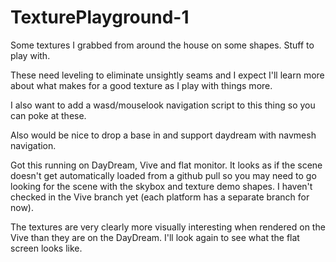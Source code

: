 # TexturePlayground-1
Some textures I grabbed from around the house on some shapes. Stuff to play with.

These need leveling to eliminate unsightly seams and I expect I'll learn more about what makes for a good texture as I play with things more.

I also want to add a wasd/mouselook navigation script to this thing so you can poke at these.

Also would be nice to drop a base in and support daydream with navmesh navigation.

Got this running on DayDream, Vive and flat monitor. It looks as if the scene doesn't get automatically loaded from a github pull so you may need to go looking for the scene with the skybox and texture demo shapes. I haven't checked in the Vive branch yet (each platform has a separate branch for now).

The textures are very clearly more visually interesting when rendered on the Vive than they are on the DayDream. I'll look again to see what the flat screen looks like.
